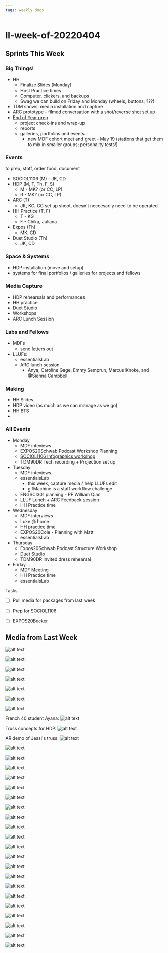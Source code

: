 ```yaml
---
tags: weekly docs
---
```


# ll-week-of-20220404

## Sprints This Week

### Big Things!

* HH 
    * Finalize Slides (Monday)
    * Host Practice times
    * Computer, clickers, and backups
    * Swag we can build on Friday and Monday (wheels, buttons, ???)
* TDM shows: media installation and capture
* ARC prototype - filmed conversation with a shot/reverse shot set up
* [End of Year prep](https://hackmd.io/d4J6SnZZR1u7R4teLtLbxA)
    * project check-ins and wrap-up
    * reports
    * galleries, portfolios and events
        * new MDF cohort meet and greet - May 19 (stations that get them to mix in smaller groups; personality tests!)


### Events
to prep, staff, order food, document
* SOCIOL1106 (M) - JK, CD
* HDP (M, T, Th, F, S)
    * M - MK? (or CC, LP)
    * R - MK? (or CC, LP)
* ARC (T)
    * JK, KG, CC set up shoot, doesn't neccesarily need to be operated
* HH Practice (T, F)
    * T - KG
    * F - Chika, Juliana
* Expos (Th)
    * MK, CD
* Duet Studio (Th)
    * JK, CD



### Space & Systems
* HDP installation (move and setup)
* systems for final portfolios / galleries for projects and fellows

### Media Capture
* HDP rehearsals and performances
* HH practice
* Duet Studio
* Workshops
* ARC Lunch Session


### Labs and Fellows
* MDFs
    * send letters out
* LLUFs:
    * essentialsLab
    * ARC lunch session
        * Anya, Caroline Gage, Emmy Semprun, Marcus Knoke, and @Sienna Campbell

### Making
* HH Slides
* HDP video (as much as we can manage as we go)
* HH BTS
* 

### All Events

* Monday
    * MDF inteviews
    * EXPOS20Schwab Podcast Workshop Planning
    * [SOCIOL1106 Infographics workshop](https://hackmd.io/o0oUTOTYQSaK3DldU0_Sww?view)
    * TDM90DR Tech recording + Projection set up
* Tuesday
    * MDF inteviews
    * essentialsLab
        * this week, capture media / help LLUFs edit
        * gifMachine is a staff workflow challenge
    * ENGSCI301 planning - PF William Qian
    * LLUF Lunch + ARC Feedback session
    * HH Practice time
* Wednesday
    * MDF interviews
    * Luke @ home
    * HH practice time
    * EXPOS20Cole - Planning with Matt
    * essentialsLab
* Thursday
    * Expos20Schwab Podcast Structure Workshop
    * Duet Studio
    * TDM90DR Invited dress rehearsal
* Friday
    * MDF Meeting
    * HH Practice time
    * essentialsLab


Tasks
- [ ] Pull media for packages from last week
- [ ] Prep for SOCIOL1106
- [ ] EXPOS20Becker


## Media from Last Week

![alt text](https://files.slack.com/files-pri/T0HTW3H0V-F038EAWHJ07/final-compressed_200.gif?pub_secret=6f763b1f3c)

![alt text](https://files.slack.com/files-pri/T0HTW3H0V-F038S2K4CAH/cycles-floorplans.jpg?pub_secret=f171a22d73)

![alt text](https://files.slack.com/files-pri/T0HTW3H0V-F038EAX4QJ3/0001-0060_200.gif?pub_secret=326509e8e5)


![alt text](https://files.slack.com/files-pri/T0HTW3H0V-F039BKW0KU1/charlie_s_blender_project.png?pub_secret=f11919c0b8)

![alt text](https://files.slack.com/files-pri/T0HTW3H0V-F038XKRNBEZ/portrait_lighting-xiaoyi.png?pub_secret=f439b492c4)

![alt text](https://files.slack.com/files-pri/T0HTW3H0V-F03923ATJBF/screen_shot_2022-03-29_at_10.18.44_am.png?pub_secret=37610b5476)

![alt text](https://files.slack.com/files-pri/T0HTW3H0V-F0395NNMVGB/image_from_ios.jpg?pub_secret=9ad93196b4)

French 40 student Ayana: 
![alt text](https://files.slack.com/files-pri/T0HTW3H0V-F039XHQG81W/ayana.jpg?pub_secret=c808043196)

Truss concepts for HDP:
![alt text](https://files.slack.com/files-pri/T0HTW3H0V-F039EE05YUR/0001-0080_200.gif?pub_secret=8b8488ea35)

AR demo of Jessi's truss:
![alt text](https://files.slack.com/files-pri/T0HTW3H0V-F03949ECGQ6/reality-composer-concept_200.gif?pub_secret=c7c73ff6c0)

![alt text](https://files.slack.com/files-pri/T0HTW3H0V-F0399520M1S/screen_shot_2022-03-29_at_2.54.17_pm.png?pub_secret=523c277369)

![alt text](https://files.slack.com/files-pri/T0HTW3H0V-F0390JGME9L/rippedpaper_writing.png?pub_secret=07c1215265)

![alt text](https://files.slack.com/files-pri/T0HTW3H0V-F0397RA2PKL/whiteboard-demo.jpg?pub_secret=cdbdb4796d)

![alt text](https://files.slack.com/files-pri/T0HTW3H0V-F03949ECGQ6/reality-composer-concept_200.gif?pub_secret=c7c73ff6c0)

![alt text](https://files.slack.com/files-pri/T0HTW3H0V-F03A27QQE9E/screen_shot_2022-03-30_at_12.24.44_pm.png?pub_secret=1bf8bd27f0)

![alt text](https://files.slack.com/files-pri/T0HTW3H0V-F039D76B2SF/ezgif.com-gif-maker__1__2.gif?pub_secret=b088b72a03)

![alt text](https://files.slack.com/files-pri/T0HTW3H0V-F039SDQ5C1F/image_from_ios.jpg?pub_secret=8041819f31)

![alt text](https://files.slack.com/files-pri/T0HTW3H0V-F03A44HEMPA/orbiting-truss-with-statue_540.gif?pub_secret=f85b7ded21)

![alt text](https://files.slack.com/files-pri/T0HTW3H0V-F039HEFDT3N/image.png?pub_secret=b2bdd2f5f7)

![alt text](https://files.slack.com/files-pri/T0HTW3H0V-F039J8ACMNE/screen_shot_2022-03-31_at_10.31.04_am.png?pub_secret=0ff1d513de)

![alt text](https://files.slack.com/files-pri/T0HTW3H0V-F039C3FLH7G/screen_shot_2022-03-31_at_11.36.12_am.png?pub_secret=24dd9ac848)

![alt text](https://files.slack.com/files-pri/T0HTW3H0V-F039CTR7AT0/image_from_ios.jpg?pub_secret=78fb2166c7)

![alt text](https://files.slack.com/files-pri/T0HTW3H0V-F039L2Q49AN/ezgif.com-gif-maker__37_.gif?pub_secret=ce7b54235a)

![alt text](https://files.slack.com/files-pri/T0HTW3H0V-F039ETPCL6S/mk-ll-photos-20220331-001-2.jpg?pub_secret=5a9a7825b4)

![alt text](https://files.slack.com/files-pri/T0HTW3H0V-F0396VBD3DM/mk-ll-photos-20220331-002-2.jpg?pub_secret=4155a345fc)

![alt text](https://files.slack.com/files-pri/T0HTW3H0V-F03ADTURRJL/victoria-1.jpg?pub_secret=b11e4f74b1)

![alt text](https://files.slack.com/files-pri/T0HTW3H0V-F03A2PUCY01/victoria-4.jpg?pub_secret=6b86b40f58)

![alt text](https://files.slack.com/files-pri/T0HTW3H0V-F039SN800KU/screen_shot_2022-04-01_at_4.21.51_pm.png?pub_secret=2bf2cf3978)

![alt text](https://files.slack.com/files-pri/T0HTW3H0V-F039WL44Q8L/image_from_ios.jpg?pub_secret=4e80bbd5a2)

![alt text](https://files.slack.com/files-pri/T0HTW3H0V-F03AJ3YQ6PJ/image_from_ios.jpg?pub_secret=ae85865a18)

![alt text](https://files.slack.com/files-pri/T0HTW3H0V-F039NUTJY94/image_from_ios.jpg?pub_secret=6cb4bd27ce)


